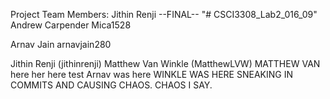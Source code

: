 Project Team Members:
Jithin Renji
--FINAL--
"# CSCI3308_Lab2_016_09" 
Andrew Carpender Mica1528

Arnav Jain  arnavjain280

Jithin Renji (jithinrenji)
Matthew Van Winkle (MatthewLVW) MATTHEW VAN here her here test Arnav was here WINKLE WAS HERE SNEAKING IN COMMITS AND CAUSING CHAOS. CHAOS I SAY.


